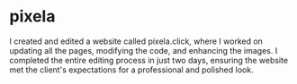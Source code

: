 # pixela
I created and edited a website called pixela.click, where I worked on updating all the pages, modifying the code, and enhancing the images. I completed the entire editing process in just two days, ensuring the website met the client's expectations for a professional and polished look.
